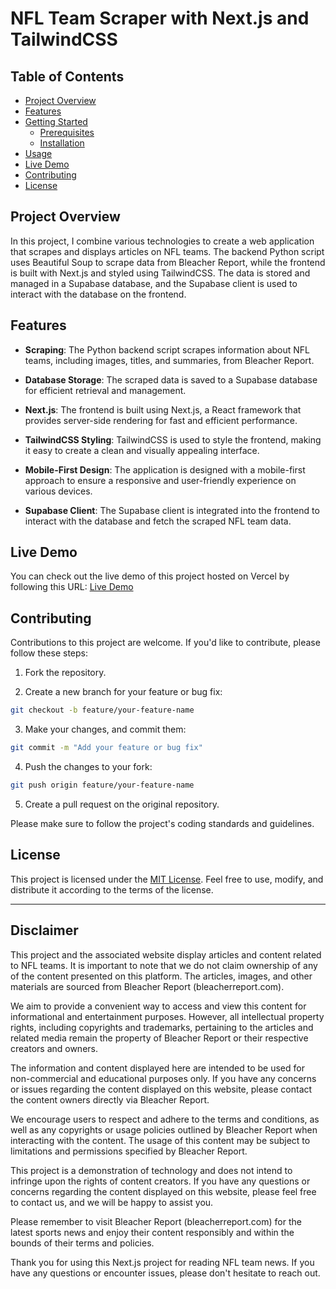 # NFL Team Scraper with Next.js and TailwindCSS

## Table of Contents

-   [Project Overview](#project-overview)
-   [Features](#features)
-   [Getting Started](#getting-started)
    -   [Prerequisites](#prerequisites)
    -   [Installation](#installation)
-   [Usage](#usage)
-   [Live Demo](#live-demo)
-   [Contributing](#contributing)
-   [License](#license)

## Project Overview

In this project, I combine various technologies to create a web application that scrapes and displays articles on NFL teams. The backend Python script uses Beautiful Soup to scrape data from Bleacher Report, while the frontend is built with Next.js and styled using TailwindCSS. The data is stored and managed in a Supabase database, and the Supabase client is used to interact with the database on the frontend.

## Features

-   **Scraping**: The Python backend script scrapes information about NFL teams, including images, titles, and summaries, from Bleacher Report.

-   **Database Storage**: The scraped data is saved to a Supabase database for efficient retrieval and management.

-   **Next.js**: The frontend is built using Next.js, a React framework that provides server-side rendering for fast and efficient performance.

-   **TailwindCSS Styling**: TailwindCSS is used to style the frontend, making it easy to create a clean and visually appealing interface.

-   **Mobile-First Design**: The application is designed with a mobile-first approach to ensure a responsive and user-friendly experience on various devices.

-   **Supabase Client**: The Supabase client is integrated into the frontend to interact with the database and fetch the scraped NFL team data.

## Live Demo

You can check out the live demo of this project hosted on Vercel by following this URL: [Live Demo](https://your-vercel-app-url.com)

## Contributing

Contributions to this project are welcome. If you'd like to contribute, please follow these steps:

1. Fork the repository.

2. Create a new branch for your feature or bug fix:

```bash
git checkout -b feature/your-feature-name
```

3. Make your changes, and commit them:

```bash
git commit -m "Add your feature or bug fix"
```

4. Push the changes to your fork:

```bash
git push origin feature/your-feature-name
```

5. Create a pull request on the original repository.

Please make sure to follow the project's coding standards and guidelines.

## License

This project is licensed under the [MIT License](LICENSE). Feel free to use, modify, and distribute it according to the terms of the license.

---

## Disclaimer

This project and the associated website display articles and content related to NFL teams. It is important to note that we do not claim ownership of any of the content presented on this platform. The articles, images, and other materials are sourced from Bleacher Report (bleacherreport.com).

We aim to provide a convenient way to access and view this content for informational and entertainment purposes. However, all intellectual property rights, including copyrights and trademarks, pertaining to the articles and related media remain the property of Bleacher Report or their respective creators and owners.

The information and content displayed here are intended to be used for non-commercial and educational purposes only. If you have any concerns or issues regarding the content displayed on this website, please contact the content owners directly via Bleacher Report.

We encourage users to respect and adhere to the terms and conditions, as well as any copyrights or usage policies outlined by Bleacher Report when interacting with the content. The usage of this content may be subject to limitations and permissions specified by Bleacher Report.

This project is a demonstration of technology and does not intend to infringe upon the rights of content creators. If you have any questions or concerns regarding the content displayed on this website, please feel free to contact us, and we will be happy to assist you.

Please remember to visit Bleacher Report (bleacherreport.com) for the latest sports news and enjoy their content responsibly and within the bounds of their terms and policies.

Thank you for using this Next.js project for reading NFL team news. If you have any questions or encounter issues, please don't hesitate to reach out.
